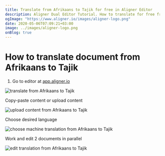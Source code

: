 ```yaml
---
title: Translate from Afrikaans to Tajik for free in Aligner Editor
description: Aligner Dual Editor Tutorial. How to translate for free from Afrikaans to Tajik. Aligner is multilingual document management platform. 
ogImage: "https://www.aligner.io/images/aligner-logo.png"
date: 2020-05-06T07:09:21+03:00
image: ../images/aligner-logo.png
onBlog: true
---
```


# How to translate document from Afrikaans to Tajik

1. Go to editor at [app.aligner.io](https://app.aligner.io "Aligner App web page")

![translate from Afrikaans to Tajik](../aligner-blank-editor.png "translate from Afrikaans to Tajik")

Copy-paste content or upload content

![upload content from Afrikaans to Tajik](../aligner-uploaded-document.png "upload content from Afrikaans to Tajik")

Choose desired language

![choose machine translation from Afrikaans to Tajik](../aligner-language-dropdown.png "choose machine translation from Afrikaans to Tajik")

Work and edit 2 documents in parallel

![edit translation from Afrikaans to Tajik](../aligner-double-sitded-editor.png "edit translation from Afrikaans to Tajik")

